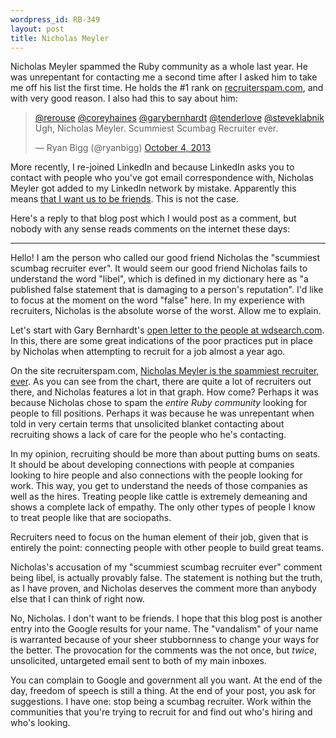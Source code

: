 ```yaml
--- 
wordpress_id: RB-349
layout: post
title: Nicholas Meyler
---
```


Nicholas Meyler spammed the Ruby community as a whole last year. He was unrepentant for contacting me a second time after I asked him to take me off his list the first time. He holds the #1 rank on [recruiterspam.com](http://recruiterspam.com), and with very good reason. I also had this to say about him:

<blockquote class="twitter-tweet" lang="en"><p><a href="https://twitter.com/rerouse">@rerouse</a> <a href="https://twitter.com/coreyhaines">@coreyhaines</a> <a href="https://twitter.com/garybernhardt">@garybernhardt</a> <a href="https://twitter.com/tenderlove">@tenderlove</a> <a href="https://twitter.com/steveklabnik">@steveklabnik</a> Ugh, Nicholas Meyler. Scummiest Scumbag Recruiter ever.</p>&mdash; Ryan Bigg (@ryanbigg) <a href="https://twitter.com/ryanbigg/statuses/385918215559184384">October 4, 2013</a></blockquote>
<script async src="//platform.twitter.com/widgets.js" charset="utf-8"></script>

More recently, I re-joined LinkedIn and because LinkedIn asks you to contact with people who you've got email correspondence with, Nicholas Meyler got added to my LinkedIn network by mistake. Apparently this means [that I want us to be friends](http://www.recruitingblogs.com/profiles/blogs/so-now-you-want-to-be-friends?xg_source=activity). This is not the case.

Here's a reply to that blog post which I would post as a comment, but nobody with any sense reads comments on the internet these days:

----

Hello! I am the person who called our good friend Nicholas the "scummiest scumbag recruiter ever". It would seem our good friend Nicholas fails to understand the word "libel", which is defined in my dictionary here as "a published false statement that is damaging to a person's reputation". I'd like to focus at the moment on the word "false" here. In my experience with recruiters, Nicholas is the absolute worse of the worst. Allow me to explain.

Let's start with Gary Bernhardt's [open letter to the people at wdsearch.com](https://gist.github.com/garybernhardt/6819142). In this, there are some great indications of the poor practices put in place by Nicholas when attempting to recruit for a job almost a year ago.

On the site recruiterspam.com, [Nicholas Meyler is the spammiest recruiter, ever](http://imgur.com/9VhAR6F). As you can see from the chart, there are quite a lot of recruiters out there, and Nicholas features a lot in that graph. How come? Perhaps it was because Nicholas chose to spam the *entire Ruby community* looking for people to fill positions. Perhaps it was because he was unrepentant when told in very certain terms that unsolicited blanket contacting about recruiting shows a lack of care for the people who he's contacting.

In my opinion, recruiting should be more than about putting bums on seats. It should be about developing connections with people at companies looking to hire people and also connections with the people looking for work. This way, you get to understand the needs of those companies as well as the hires. Treating people like cattle is extremely demeaning and shows a complete lack of empathy. The only other types of people I know to treat people like that are sociopaths.

Recruiters need to focus on the human element of their job, given that is entirely the point: connecting people with other people to build great teams.

Nicholas's accusation of my "scummiest scumbag recruiter ever" comment being libel, is actually provably false. The statement is nothing but the truth, as I have proven, and Nicholas deserves the comment more than anybody else that I can think of right now.

No, Nicholas. I don't want to be friends. I hope that this blog post is another entry into the Google results for your name. The "vandalism" of your name is warranted because of your sheer stubbornness to change your ways for the better. The provocation for the comments was the not once, but *twice*, unsolicited, untargeted email sent to both of my main inboxes. 

You can complain to Google and government all you want. At the end of the day, freedom of speech is still a thing. At the end of your post, you ask for suggestions. I have one: stop being a scumbag recruiter. Work within the communities that you're trying to recruit for and find out who's hiring and who's looking.
